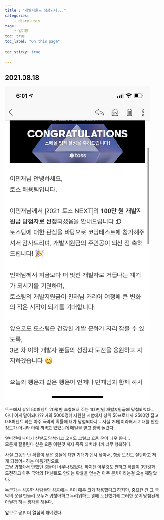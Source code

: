 ```yaml
---
title : "개발지원금 당첨되다..."
categories:
    - diary-univ
tags:
    - 일기장
toc: true
toc_label: "On this page"

toc_sticky: true
    
---
```

## 2021.08.18

![develop](./assets/images/life/develop/photo.PNG)

토스에서 상위 50퍼센트 20명만 추첨해서 주는 100만원 개발지원금에 당첨되었다...   
아니 이게 말이되나?? 거의 5000명이 지원한 시험에서 상위 50프로니까 2500명 잡고 0.8퍼센트 되는 아주 극악의 확률에 내가 당첨되다니... 사실 20명이라해서 기대를 안한 정도가 아니라 아예 까먹고 있었는데 메일을 받고 깜짝 놀랐다.

얼마전에 나이키 신발도 당첨되고 오늘도 그렇고 요즘 운이 너무 좋다...    
모든게 잘풀린다 싶은 요즘 이런것 까지 족족 되버리니까 너무 행복하다.

사실 그동안 난 확률이 낮은 것들에 대한 기대가 몹시 낮아서, 항상 도전도 잘안하고 저게 되겠어~ 하는 마음가짐으로   
그냥 귀찮아서 안했던 것들이 너무나 많았다. 하지만 아무것도 안하고 확률이 0인것과 도전하고 아주 극악의 1퍼센트도 안되는 확률을 얻는건 아주 큰차이라는걸 오늘 깨달았다.

누군가는 성공한 사람들의 성공에는 운이 매우 크게 작용했다고 하지만, 중요한 건 그 극악의 운을 만들려 모두가 귀찮아하고 두려워하는 일에 도전했기에 그러한 운이 당첨된게 아닐까 하는 생각을 해본다.

앞으로 공부 더 열심히 해야겠다.


